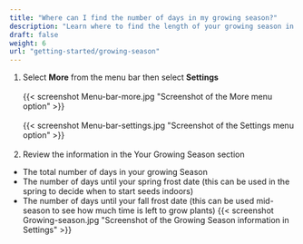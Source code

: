 ```yaml
---
title: "Where can I find the number of days in my growing season?"
description: "Learn where to find the length of your growing season in Planter"
draft: false
weight: 6
url: "getting-started/growing-season"
---
```


1. Select **More** from the menu bar then select **Settings**<br /><br />
{{< screenshot Menu-bar-more.jpg "Screenshot of the More menu option" >}}<br /><br />
{{< screenshot Menu-bar-settings.jpg "Screenshot of the Settings menu option" >}}<br /><br />
2. Review the information in the Your Growing Season section
- The total number of days in your growing Season
- The number of days until your spring frost date (this can be used in the spring to decide when to start seeds indoors)
- The number of days until your fall frost date (this can be used mid-season to see how much time is left to grow plants)
{{< screenshot Growing-season.jpg "Screenshot of the Growing Season information in Settings" >}}<br /><br />
